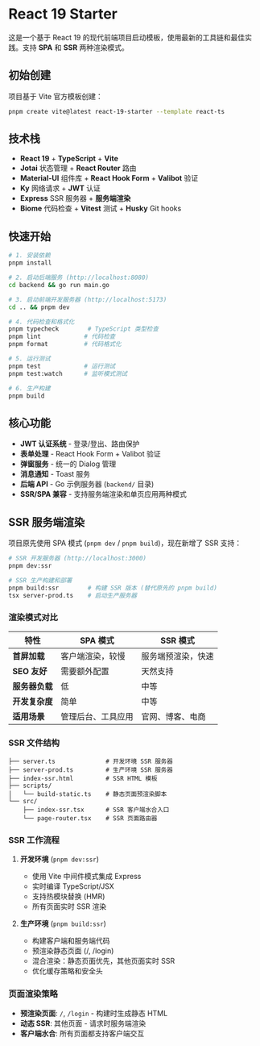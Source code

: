 # React 19 Starter

这是一个基于 React 19 的现代前端项目启动模板，使用最新的工具链和最佳实践。支持 **SPA** 和 **SSR** 两种渲染模式。

## 初始创建

项目基于 Vite 官方模板创建：

```bash
pnpm create vite@latest react-19-starter --template react-ts
```

## 技术栈

- **React 19** + **TypeScript** + **Vite**
- **Jotai** 状态管理 + **React Router** 路由
- **Material-UI** 组件库 + **React Hook Form** + **Valibot** 验证
- **Ky** 网络请求 + **JWT** 认证
- **Express** SSR 服务器 + **服务端渲染**
- **Biome** 代码检查 + **Vitest** 测试 + **Husky** Git hooks

## 快速开始

```bash
# 1. 安装依赖
pnpm install

# 2. 启动后端服务 (http://localhost:8080)
cd backend && go run main.go

# 3. 启动前端开发服务器 (http://localhost:5173)
cd .. && pnpm dev

# 4. 代码检查和格式化
pnpm typecheck        # TypeScript 类型检查
pnpm lint            # 代码检查
pnpm format          # 代码格式化

# 5. 运行测试
pnpm test            # 运行测试
pnpm test:watch      # 监听模式测试

# 6. 生产构建
pnpm build
```

## 核心功能

- **JWT 认证系统** - 登录/登出、路由保护
- **表单处理** - React Hook Form + Valibot 验证
- **弹窗服务** - 统一的 Dialog 管理
- **消息通知** - Toast 服务
- **后端 API** - Go 示例服务器 (`backend/` 目录)
- **SSR/SPA 兼容** - 支持服务端渲染和单页应用两种模式

## SSR 服务端渲染

项目原先使用 SPA 模式 (`pnpm dev` / `pnpm build`)，现在新增了 SSR 支持：

```bash
# SSR 开发服务器 (http://localhost:3000)
pnpm dev:ssr

# SSR 生产构建和部署
pnpm build:ssr        # 构建 SSR 版本 (替代原先的 pnpm build)
tsx server-prod.ts    # 启动生产服务器
```

### 渲染模式对比

| 特性           | SPA 模式           | SSR 模式           |
|----------------|--------------------|--------------------|
| **首屏加载**   | 客户端渲染，较慢   | 服务端预渲染，快速 |
| **SEO 友好**   | 需要额外配置       | 天然支持           |
| **服务器负载** | 低                 | 中等               |
| **开发复杂度** | 简单               | 中等               |
| **适用场景**   | 管理后台、工具应用 | 官网、博客、电商   |

### SSR 文件结构

```
├── server.ts              # 开发环境 SSR 服务器
├── server-prod.ts         # 生产环境 SSR 服务器
├── index-ssr.html         # SSR HTML 模板
├── scripts/
│   └── build-static.ts    # 静态页面预渲染脚本
└── src/
    ├── index-ssr.tsx      # SSR 客户端水合入口
    └── page-router.tsx    # SSR 页面路由器
```

### SSR 工作流程

1. **开发环境** (`pnpm dev:ssr`)
   - 使用 Vite 中间件模式集成 Express
   - 实时编译 TypeScript/JSX
   - 支持热模块替换 (HMR)
   - 所有页面实时 SSR 渲染

2. **生产环境** (`pnpm build:ssr`)
   - 构建客户端和服务端代码
   - 预渲染静态页面 (/, /login)
   - 混合渲染：静态页面优先，其他页面实时 SSR
   - 优化缓存策略和安全头

### 页面渲染策略

- **预渲染页面**: `/`, `/login` - 构建时生成静态 HTML
- **动态 SSR**: 其他页面 - 请求时服务端渲染
- **客户端水合**: 所有页面都支持客户端交互
